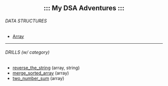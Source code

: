 <h2 align="center">::: My DSA Adventures :::</h2>


<h6>DATA STRUCTURES</h6>
<ul>
  <li><a href="https://github.com/theparotta/dsa/blob/trunk/datastructures/myarray.py">Array</a></li>
</ul>

---

<h6>DRILLS (w/ category)</h6>
<ul>
  <li><a href="https://github.com/theparotta/dsa/tree/trunk/drills/reverse_the_string">reverse_the_string</a> (array, string)</li>
  <li><a href="https://github.com/theparotta/dsa/tree/trunk/drills/merge_sorted_array">merge_sorted_array</a> (array)</li>
  <li><a href="">two_number_sum</a> (array)</li>
</ul>


